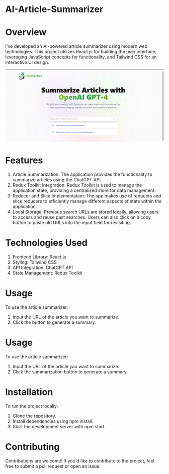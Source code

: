# AI-Article-Summarizer
# Overview
I've developed an AI-powered article summarizer using modern web technologies. This project utilizes React.js for building the user interface, leveraging JavaScript concepts for functionality, and Tailwind CSS for an interactive UI design.

![Home Page](ui_image/ui.png)

# Features
1. Article Summarization: The application provides the functionality to summarize articles using the ChatGPT API.
2. Redux Toolkit Integration: Redux Toolkit is used to manage the application state, providing a centralized store for data management.
3. Reducer and Slice Implementation: The app makes use of reducers and slice reducers to efficiently manage different aspects of state within the application.
4. Local Storage: Previous search URLs are stored locally, allowing users to access and reuse past searches. Users can also click on a copy button to paste old URLs into the input field for revisiting.

# Technologies Used
1. Frontend Library: React.js
2. Styling: Tailwind CSS
3. API Integration: ChatGPT API
4. State Management: Redux Toolkit

# Usage
To use the article summarizer:
1. Input the URL of the article you want to summarize.
2. Click the button to generate a summary.

# Usage
To use the article summarizer:
1. Input the URL of the article you want to summarize.
2. Click the summarization button to generate a summary.
# Installation
To run the project locally:
1. Clone the repository.
2. Install dependencies using npm install.
3. Start the development server with npm start.
# Contributing
Contributions are welcome! If you'd like to contribute to the project, feel free to submit a pull request or open an issue.
